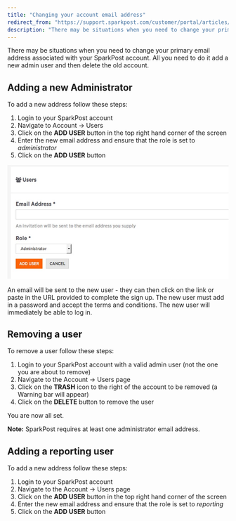 ```yaml
---
title: "Changing your account email address"
redirect_from: "https://support.sparkpost.com/customer/portal/articles/2467929-changing-your-account-email-address"
description: "There may be situations when you need to change your primary email address associated with your Spark Post account All you need to do it add a new admin user and then delete the old account Adding a new Administrator To add a new address follow these steps Login to..."
---
```


There may be situations when you need to change your primary email address associated with your SparkPost account. All you need to do it add a new admin user and then delete the old account.

## Adding a new Administrator

To add a new address follow these steps:

1. Login to your SparkPost account
1. Navigate to Account → Users
1. Click on the **ADD USER** button in the top right hand corner of the screen
1. Enter the new email address and ensure that the role is set to *administrator*
1. Click on the **ADD USER** button

![](media/changing-your-account-email-address/Add_user_UI_original.jpg)

An email will be sent to the new user - they can then click on the link or paste in the URL provided to complete the sign up. The new user must add in a password and accept the terms and conditions. The new user will immediately be able to log in.

## Removing a user

To remove a user follow these steps:

1. Login to your SparkPost account with a valid admin user (not the one you are about to remove)
1. Navigate to the Account → Users page
1. Click on the **TRASH** icon to the right of the account to be removed (a Warning bar will appear)
1. Click on the **DELETE** button to remove the user

You are now all set.

**Note:** SparkPost requires at least one administrator email address.

## Adding a reporting user

To add a new address follow these steps:

1. Login to your SparkPost account
1. Navigate to the Account → Users page
1. Click on the **ADD USER** button in the top right hand corner of the screen
1. Enter the new email address and ensure that the role is set to *reporting*
1. Click on the **ADD USER** button